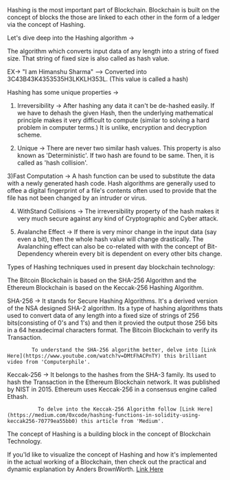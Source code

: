 
Hashing is the most important part of Blockchain. Blockchain is built on the concept of blocks the those are linked to each other in the form of a ledger via the concept of Hashing.

Let's dive deep into the Hashing algorithm ->

The algorithm which converts input data of any length into a string of fixed size.
That string of fixed size is also called as hash value.

EX-> "I am Himanshu Sharma" --> Converted into 3C43B43K4353535H3LKKLH353L. (This value is called a hash)

Hashing has some unique properties ->

1) Irreversibility -> After hashing any data it can't be de-hashed easily. If we have to dehash the given Hash, 
                      then the underlying mathematical principle makes it very difficult to compute
                      (similar to solving a hard problem in computer terms.)
                      It is unlike, encryption and decryption scheme.
                      
2) Unique -> There are never two similar hash values. This property is also known as 'Deterministic'.
             If two hash are found to be same. Then, it is called as 'hash collision'.

3)Fast Computation -> A hash function can be used to substitute the data with a newly generated hash code. 
                      Hash algorithms are generally used to offee a digital fingerprint of a file's contents often used to 
                      provide that the file has not been changed by an intruder or virus.

4) WithStand Collisions -> The irreversibility property of the hash makes it very much secure against any kind of Cryptographic and Cyber attack.

5) Avalanche Effect -> If there is very minor change in the input data (say even a bit), then the whole hash value will change drastically. 
                      The Avalanching effect can also be co-related with with the concept of Bit-Dependency wherein every bit is dependent on every other bits change.
              
              
Types of Hashing techniques used in present day blockchain technology:

The Bitcoin Blockchain is based on the SHA-256 Algorithm and the Ethereum Blockchain is based on the Keccak-256 Hashing Algorithm.

SHA-256 ->  It stands for Secure Hashing Algorithms. It's a derived version of the NSA designed SHA-2 algorithm.
            Its a type of hashing algorithms thats used to convert data of any length into a fixed size of 
            strings of 256 bits(consisting of 0's and 1's) and then it provied the output those 256 bits in a 64 hexadecimal
            characters format. The Bitcoin Blockchain to verify its Transaction.

            To understand the SHA-256 algorithm better, delve into [Link Here](https://www.youtube.com/watch?v=DMtFhACPnTY) this brilliant video from 'Computerphile'.

Keccak-256 -> It belongs to the hashes from the SHA-3 family. Its used to hash the Transaction in the Ethereum Blockchain network. 
              It was published by NIST in 2015. Ethereum uses Keccak-256 in a consensus engine called Ethash.

              To delve into the Keccak-256 Algorithm follow [Link Here](https://medium.com/0xcode/hashing-functions-in-solidity-using-keccak256-70779ea55bb0) this article from 'Medium'. 

The concept of Hashing is a building block in the concept of Blockchain Technology.

If you'ld like to visualize the concept of Hashing and how it's implemented in the actual working of a Blockchain, then check out the practical and dynamic explanation by Anders BrownWorth. [Link Here](https://block-chain-visualization-kxrp.vercel.app/)
 
